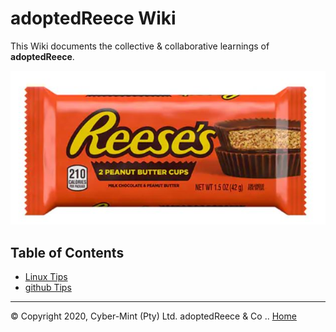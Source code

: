# adoptedReece Wiki
This Wiki documents the collective & collaborative learnings of **adoptedReece**.

![my-team-banner](wiki/resources/team-banner.jpg)

## Table of Contents

* [Linux Tips](content/linux-tips.md)
* [github Tips](content/git-tips.md)


---
&copy; Copyright 2020, Cyber-Mint (Pty) Ltd. adoptedReece & Co ..
[Home](https://github.com/my-team/wiki)
